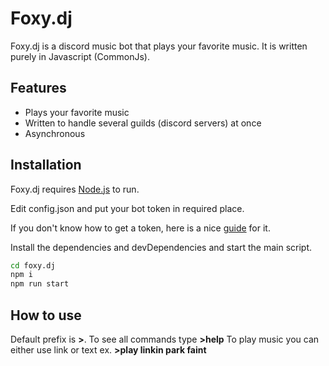 # Foxy.dj

Foxy.dj is a discord music bot that plays your favorite music.
It is written purely in Javascript (CommonJs).

## Features

- Plays your favorite music
- Written to handle several guilds (discord servers) at once
- Asynchronous

## Installation

Foxy.dj requires [Node.js](https://nodejs.org/) to run.

Edit config.json and put your bot token in required place.

If you don't know how to get a token, here is a nice [guide](https://www.writebots.com/discord-bot-token/) for it.

Install the dependencies and devDependencies and start the main script.

```sh
cd foxy.dj
npm i
npm run start
```

## How to use
Default prefix is **>**.
To see all commands type **>help**
To play music you can either use link or text ex. **>play linkin park faint**
